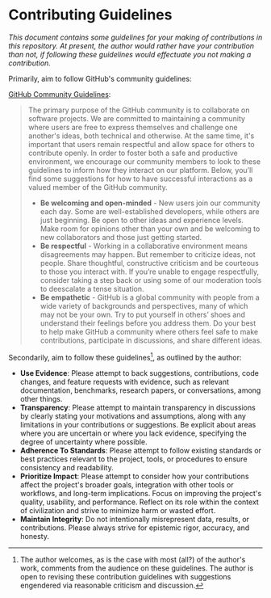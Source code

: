 # Contributing Guidelines

_This document contains some guidelines for your making of contributions in this repository. At present, the author would rather have your contribution than not, if following these guidelines would effectuate you not making a contribution._

Primarily, aim to follow GitHub's community guidelines:

[GitHub Community Guidelines](https://github.com/github/docs/blob/main/content/site-policy/github-terms/github-community-guidelines.md):

> The primary purpose of the GitHub community is to collaborate on software projects. We are committed to maintaining a community where users are free to express themselves and challenge one another's ideas, both technical and otherwise. At the same time, it's important that users remain respectful and allow space for others to contribute openly. In order to foster both a safe and productive environment, we encourage our community members to look to these guidelines to inform how they interact on our platform. Below, you’ll find some suggestions for how to have successful interactions as a valued member of the GitHub community.
>
> * __Be welcoming and open-minded__ - New users join our community each day. Some are well-established developers, while others are just beginning. Be open to other ideas and experience levels. Make room for opinions other than your own and be welcoming to new collaborators and those just getting started.
> * __Be respectful__ - Working in a collaborative environment means disagreements may happen. But remember to criticize ideas, not people. Share thoughtful, constructive criticism and be courteous to those you interact with. If you’re unable to engage respectfully, consider taking a step back or using some of our moderation tools to deescalate a tense situation.
> * __Be empathetic__ - GitHub is a global community with people from a wide variety of backgrounds and perspectives, many of which may not be your own. Try to put yourself in others’ shoes and understand their feelings before you address them. Do your best to help make GitHub a community where others feel safe to make contributions, participate in discussions, and share different ideas.

Secondarily, aim to follow these guidelines[^guidelines], as outlined by the author:

- **Use Evidence**: Please attempt to back suggestions, contributions, code changes, and feature requests with evidence, such as relevant documentation, benchmarks, research papers, or conversations, among other things.
- **Transparency**: Please attempt to maintain transparency in discussions by clearly stating your motivations and assumptions, along with any limitations in your contributions or suggestions. Be explicit about areas where you are uncertain or where you lack evidence, specifying the degree of uncertainty where possible.
- **Adherence To Standards**: Please attempt to follow existing standards or best practices relevant to the project, tools, or procedures to ensure consistency and readability.
- **Prioritize Impact**: Please attempt to consider how your contributions affect the project's broader goals, integration with other tools or workflows, and long-term implications. Focus on improving the project's quality, usability, and performance. Reflect on its role within the context of civilization and strive to minimize harm or wasted effort.
- **Maintain Integrity**: Do not intentionally misrepresent data, results, or contributions. Please always strive for epistemic rigor, accuracy, and honesty.

[^guidelines]: The author welcomes, as is the case with most (all?) of the author's work, comments from the audience on these guidelines. The author is open to revising these contribution guidelines with suggestions engendered via reasonable criticism and discussion.
